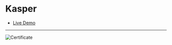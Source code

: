 # Kasper

- [Live Demo](https://badr138.github.io/Kasper/)<br/>

--------

![Certificate](https://drive.google.com/file/d/1LDOjhvTA0ByGY0RDI-BHwWQrgNyD5Ipa/view?usp=sharing)
